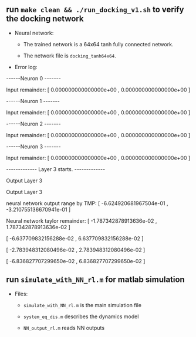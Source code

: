 ## run `make clean && ./run_docking_v1.sh` to verify the docking network
    
* Neural network:
    
    * The trained network is a 64x64 tanh fully connected network.

    * The network file is `docking_tanh64x64`.

* Error log:

------Neuron 0 -------

Input remainder: [ 0.000000000000000e+00 , 0.000000000000000e+00 ]

------Neuron 1 -------

Input remainder: [ 0.000000000000000e+00 , 0.000000000000000e+00 ]

------Neuron 2 -------

Input remainder: [ 0.000000000000000e+00 , 0.000000000000000e+00 ]

------Neuron 3 -------

Input remainder: [ 0.000000000000000e+00 , 0.000000000000000e+00 ]

------------- Layer 3 starts. -------------

Output Layer 3

Output Layer 3

neural network output range by TMP: [ -6.624920681967504e-01 , -3.210755136670941e-01 ]

Neural network taylor remainder: [ -1.787342878913636e-02 , 1.787342878913636e-02 ]	

[ -6.637709832156288e-02 , 6.637709832156288e-02 ]	

[ -2.783948312080496e-02 , 2.783948312080496e-02 ]	

[ -6.836827707299650e-02 , 6.836827707299650e-02 ]	





## run `simulate_with_NN_rl.m` for matlab simulation

*  Files:
    
    *  `simulate_with_NN_rl.m` is the main simulation file
    
    *  `system_eq_dis.m` describes the dynamics model
    
    *  `NN_output_rl.m` reads NN outputs
